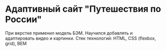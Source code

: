 # Адаптивный сайт "Путешествия по России"
При верстке применил модель БЭМ. Научился добавлять и адаптировать видео и картинки.
Стек технологий:
HTML, CSS (flexbox, grid), BEM
